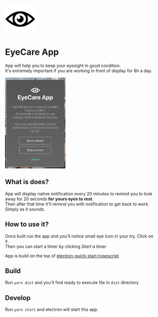 <img src="./icon-black.png" height="100px"><br />

# EyeCare App

App will help you to keep your eyesight in good condition.\
It's extremely important if you are working in front of display for 8h
a day.

<img src="./screenshot.png" height="300px" />

## What is does?

App will display native notification every 20 minutes to remind you to look away for 20 seconds **for yours eyes to rest**.\
Then after that time it'll remind you with notification to get back to work. Simply as it sounds.

## How to use it?

Once built run the app and you'll notice small eye icon in your try. Click on it.\
Then you can start a timer by clicking _Start a timer_

App is build on the top of [electron-quick-start-typescript](https://github.com/electron/electron-quick-start-typescript)

## Build

Run `yarn dist` and you'll find ready to execute file in `dist` directory

## Develop

Run `yarn start` and electron will start this app.
